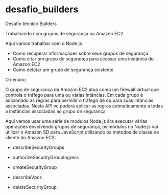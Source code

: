 # desafio_builders
Desafio técnico Builders

Trabalhando com grupos de segurança na Amazen EC2

Aqui vamos trabalhar com o Node.js

- Como recuperar informaçãoes sobre seus grupos de segurança 
- Como criar um grupo de segurança para acessar uma instância do Amazon EC2
- Como deletar um grupo de segurança existente

O cenário 

O grupo de segurança da Amazon EC2 atua como um firewall virtual que controla o tráfego para uma ou várias intâncias. Em cada grupo é adicionado as regras para permitir o tráfego de ou para suas intâncias associadas. 
Nesta API vc poderá aplicar as regras autmaticamente a todas a instâncias associadas ao grupo de segurança

Aqui vamos usar uma série de modulos Node.js ára executar várias operações envolvendo grupos de segurança, os módulos no Node.js vai utilizar o Amazon SD para JavaScript utilizando os métodos de classe de cliente do Amazon EC2:

- describeSecurityGroups

- authorizeSecurityGroupIngress

- createSecurityGroup

- describeVpcs

- deleteSecurityGroup